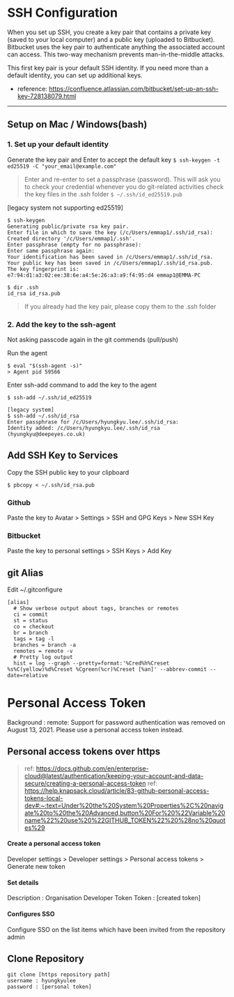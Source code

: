 # SSH Configuration
When you set up SSH, you create a key pair that contains a private key (saved to your local computer) and a public key (uploaded to Bitbucket). Bitbucket uses the key pair to authenticate anything the associated account can access. This two-way mechanism prevents man-in-the-middle attacks.

This first key pair is your default SSH identity. If you need more than a default identity, you can set up additional keys.

 * reference: https://confluence.atlassian.com/bitbucket/set-up-an-ssh-key-728138079.html 

***

## Setup on Mac / Windows(bash)
### 1. Set up your default identity

Generate the key pair and Enter to accept the default key
```$ ssh-keygen -t ed25519 -C "your_email@example.com"```
> Enter and re-enter to set a passphrase (password). This will ask you to check your credential whenever you do git-related activities
> check the key files in the .ssh folder ```$ ~/.ssh/id_ed25519.pub```

[legacy system not supporting ed25519]
```
$ ssh-keygen
Generating public/private rsa key pair.
Enter file in which to save the key (/c/Users/emmap1/.ssh/id_rsa):
Created directory '/c/Users/emmap1/.ssh'.
Enter passphrase (empty for no passphrase):
Enter same passphrase again:
Your identification has been saved in /c/Users/emmap1/.ssh/id_rsa.
Your public key has been saved in /c/Users/emmap1/.ssh/id_rsa.pub.
The key fingerprint is: e7:94:d1:a3:02:ee:38:6e:a4:5e:26:a3:a9:f4:95:d4 emmap1@EMMA-PC
```

```
$ dir .ssh
id_rsa id_rsa.pub
```
> If you already had the key pair, please copy them to the .ssh folder

### 2. Add the key to the ssh-agent
Not asking passcode again in the git commends (pull/push)

Run the agent
```
$ eval "$(ssh-agent -s)"
> Agent pid 59566
```

Enter ssh-add command to add the key to the agent
```
$ ssh-add ~/.ssh/id_ed25519

[legacy system]
$ ssh-add ~/.ssh/id_rsa
Enter passphrase for /c/Users/hyungkyu.lee/.ssh/id_rsa:
Identity added: /c/Users/hyungkyu.lee/.ssh/id_rsa (hyungkyu@deepeyes.co.uk)
```

## Add SSH Key to Services
Copy the SSH public key to your clipboard
```
$ pbcopy < ~/.ssh/id_rsa.pub
```

### Github
Paste the key to Avatar > Settings > SSH and GPG Keys > New SSH Key

### Bitbucket
Paste the key to personal settings > SSH Keys > Add Key


## git Alias
Edit ~/.gitconfigure
```
[alias]
  # Show verbose output about tags, branches or remotes
  ci = commit
  st = status
  co = checkout
  br = branch
  tags = tag -l
  branches = branch -a
  remotes = remote -v
  # Pretty log output
  hist = log --graph --pretty=format:'%Cred%h%Creset %s%C(yellow)%d%Creset %Cgreen(%cr)%Creset [%an]' --abbrev-commit --date=relative
```

# Personal Access Token
Background : remote: Support for password authentication was removed on August 13, 2021. Please use a personal access token instead.

## Personal access tokens over https
> ref: https://docs.github.com/en/enterprise-cloud@latest/authentication/keeping-your-account-and-data-secure/creating-a-personal-access-token
> ref: https://help.knapsack.cloud/article/83-github-personal-access-tokens-local-dev#:~:text=Under%20the%20System%20Properties%2C%20navigate%20to%20the%20Advanced,button%20For%20%22Variable%20name%22%20use%20%22GITHUB_TOKEN%22%20%28no%20quotes%29
#### Create a personal access token
Developer settings > Developer settings > Personal access tokens > Generate new token 

#### Set details
Description : Organisation Developer Token
Token : [created token]

#### Configures SSO
Configure SSO on the list items which have been invited from the repository admin

## Clone Repository
```
git clone [https repository path]
username : hyungkyulee
password : [personal token]
```
